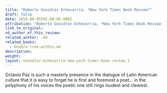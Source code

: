 ```yaml
---
title: "Roberto González Echevarría, *New York Times Book Review*"
draft: false
date: 2010-08-05T05:00:00.000Z
attribution: "Roberto González Echevarría, *New York Times Book Review*"
link_to_original:
nd_author_of_this_review:
related_author: .md
related_books:
  - book/a-tree-within.md
description:
weight:
layout: noneález-echevarría-new-york-times-book-review_2
---
```

Octavio Paz is such a masterly presence in the dialogue of Latin American culture that it is easy to forget he is first and foremost a poet... in the polyphony of his voices the poetic one still rings loudest and clearest.

